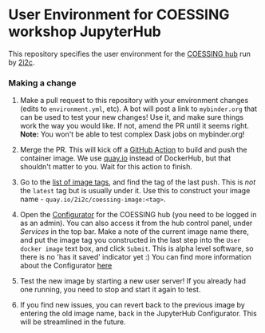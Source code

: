 
# User Environment for COESSING workshop JupyterHub

This repository specifies the user environment for the [COESSING hub](https://coessing.pangeo.2i2c.cloud) run by [2i2c](https://2i2c.org).

### Making a change

1. Make a pull request to this repository with your environment changes (edits to
   `environment.yml`, etc). A bot will post a link to `mybinder.org` that
   can be used to test your new changes! Use it, and make sure things work the way
   you would like. If not, amend the PR until it seems right.
   **Note:** You won't be able to test complex Dask jobs on mybinder.org!

2. Merge the PR. This will kick off a [GitHub Action](https://github.com/2i2c-org/coessing-image/actions)
   to build and push the container image. We use [quay.io](https://quay.io) instead of
   DockerHub, but that shouldn't matter to you. Wait for this action to finish.

3. Go to the [list of image tags](https://quay.io/repository/2i2c/coessing-image?tab=tags), and find
   the tag of the last push. This is *not* the `latest` tag but is usually under it. Use this
   to construct your image name - `quay.io/2i2c/coessing-image:<tag>`.

4. Open the [Configurator](https://coessing.pangeo.2i2c.cloud/services/configurator/) for the COESSING
   hub (you need to be logged in as an admin). You can also access it from the hub control panel,
   under *Services* in the top bar. Make a note of the current image name there, and
   put the image tag you constructed in the last step into the `User docker image`
   text box, and click `Submit`. This is alpha level software, so there
   is no 'has it saved' indicator yet :) You can find more information about the Configurator
   [here](https://pilot.2i2c.org/en/latest/admin/howto/configurator.html)

5. Test the new image by starting a new user server! If you already had one running, you need to
   stop and start it again to test.

6. If you find new issues, you can revert back to the previous image by entering the old image name,
   back in the JupyterHub Configurator. This will be streamlined in the future.
